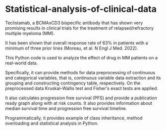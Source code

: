# Statistical-analysis-of-clinical-data
Teclistamab, a BCMAxCD3 bispecific antibody that has shown very promising results in clinical trials 
for the treatment of relapsed/refractory multiple myeloma (MM).

It has been shown that overall response rate of 63% in patients 
with a minimum of three prior lines (Moreau, et al. N Engl J Med. 2022). 

This Python code is used to analyze the effect of drug in MM patients on a real-world data.

Specifically, it can provide methods for data preprocessing of continuous and categorical variables, that is, 
continuous variable data extraction and its grouping and constructing contingency table, respectively.
On the preprocessed data Kruskal–Wallis test and Fisher's exact tests are applied.

It also calculates progression free survival (PFS) and provide a publication ready graph along with at risk counts.
It also provides information about median survival time and progression free survival timeline.

Programmatically, it provides example of class inheritance, method overloading and 
statistical analysis in Python.
